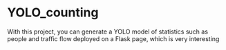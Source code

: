 # YOLO_counting
With this project, you can generate a YOLO model of statistics such as people and traffic flow deployed on a Flask page, which is very interesting
